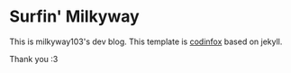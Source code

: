 Surfin' Milkyway
================

This is milkyway103's dev blog. This template is [codinfox](https://github.com/codinfox/codinfox-lanyon) based on jekyll.

Thank you :3
